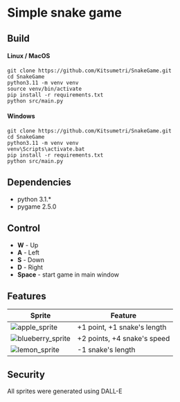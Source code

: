 # Simple snake game

## Build
#### Linux / MacOS
```
git clone https://github.com/Kitsumetri/SnakeGame.git
cd SnakeGame
python3.11 -m venv venv
source venv/bin/activate
pip install -r requirements.txt
python src/main.py
```
#### Windows
```
git clone https://github.com/Kitsumetri/SnakeGame.git
cd SnakeGame
python3.11 -m venv venv
venv\Scripts\activate.bat
pip install -r requirements.txt
python src/main.py
```
## Dependencies
* python 3.1.*
* pygame 2.5.0
  
## Control
* **W** - Up
* **A** - Left
* **S** - Down
* **D** - Right
* **Space** - start game in main window
  
## Features
| Sprite   | Feature |
|---|---|
| ![apple_sprite](https://github.com/Kitsumetri/SnakeGame/assets/100523204/877acfb7-b6f2-441b-880c-278d7510e694) | +1 point, +1 snake's length |
| ![blueberry_sprite](https://github.com/Kitsumetri/SnakeGame/assets/100523204/d3e83c65-64c0-4e8d-a953-aea6273eae8c) | +2 points, +4 snake's speed |
| ![lemon_sprite](https://github.com/Kitsumetri/SnakeGame/assets/100523204/2b702514-febe-4099-806d-16a73f2d790e) | -1 snake's length |

## Security
All sprites were generated using DALL-E
